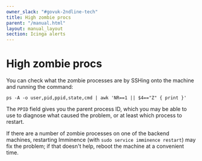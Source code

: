 ```yaml
---
owner_slack: "#govuk-2ndline-tech"
title: High zombie procs
parent: "/manual.html"
layout: manual_layout
section: Icinga alerts
---
```


# High zombie procs

You can check what the zombie processes are by SSHing onto the machine
and running the command:

```
ps -A -o user,pid,ppid,state,cmd | awk 'NR==1 || $4=="Z" { print }'
```

The `PPID` field gives you the parent process ID, which you may be able
to use to diagnose what caused the problem, or at least which process to
restart.

If there are a number of zombie processes on one of the backend machines,
restarting Imminence (with `sudo service imminence restart`) may fix the
problem; if that doesn't help, reboot the machine at a convenient time.
